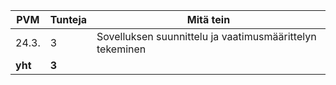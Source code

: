 PVM | Tunteja | Mitä tein
----|----|--------------------
24.3.| 3 | Sovelluksen suunnittelu ja vaatimusmäärittelyn tekeminen
**yht** | **3** |
